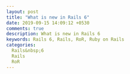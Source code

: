 ```yaml
---
layout: post
title: "What is new in Rails 6"
date: 2019-09-15 14:09:12 +0530
comments: true
description: What is new in Rails 6
keywords: Rails 6, Rails, RoR, Ruby on Rails
categories:
  Rails&nbsp;6
  Rails
  RoR 
---
```

